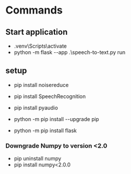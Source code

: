 # Commands

## Start application
- .venv\Scripts\activate  
- python -m flask --app .\speech-to-text.py run

## setup
- pip install noisereduce
- pip install SpeechRecognition
- pip install pyaudio

- python -m pip install --upgrade pip
- python -m pip install flask


### Downgrade Numpy to version <2.0
- pip uninstall numpy
- pip install numpy<2.0.0
